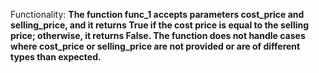 Functionality: **The function func_1 accepts parameters cost_price and selling_price, and it returns True if the cost price is equal to the selling price; otherwise, it returns False. The function does not handle cases where cost_price or selling_price are not provided or are of different types than expected.**